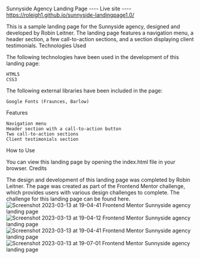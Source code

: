 Sunnyside Agency Landing Page
---- Live site ----
https://roleigh1.github.io/sunnyside-landingpage1.0/


This is a sample landing page for the Sunnyside agency, designed and developed by Robin Leitner. The landing page features a navigation menu, a header section, a few call-to-action sections, and a section displaying client testimonials.
Technologies Used

The following technologies have been used in the development of this landing page:

    HTML5
    CSS3

The following external libraries have been included in the page:

    Google Fonts (Fraunces, Barlow)

Features

    Navigation menu
    Header section with a call-to-action button
    Two call-to-action sections
    Client testimonials section

How to Use

You can view this landing page by opening the index.html file in your browser.
Credits

The design and development of this landing page was completed by Robin Leitner. The page was created as part of the Frontend Mentor challenge, which provides users with various design challenges to complete. The challenge for this landing page can be found here.![Screenshot 2023-03-13 at 19-04-41 Frontend Mentor Sunnyside agency landing page](https://user-images.githubusercontent.com/106034240/224790095-ca46f8d0-cf01-47d0-af86-4870d7c77f11.png)
![Screenshot 2023-03-13 at 19-04-12 Frontend Mentor Sunnyside agency landing page](https://user-images.githubusercontent.com/106034240/224790123-9df6beb8-82c1-4260-a2de-3543de336b18.png)
![Screenshot 2023-03-13 at 19-04-41 Frontend Mentor Sunnyside agency landing page](https://user-images.githubusercontent.com/106034240/224790390-c436e8e1-e098-4ccd-9250-5cd42b69f0dd.png)
![Screenshot 2023-03-13 at 19-07-01 Frontend Mentor Sunnyside agency landing page](https://user-images.githubusercontent.com/106034240/224790416-5cbc4b4d-4a15-44e5-9d69-710b59d2240c.png)

